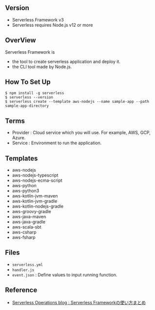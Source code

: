 ## Version
- Serverless Framework v3
- Serverless requires Node.js v12 or more

## OverView
Serverless Framework is
- the tool to create serverless application and deploy it.
- the CLI tool made by Node.js.

## How To Set Up
```
$ npm install -g serverless
$ serverless --version
$ serverless create --template aws-nodejs --name sample-app --path sample-app-directory
```

## Terms
- Provider : Cloud service which you will use. For example, AWS, GCP, Azure.
- Service : Environment to run the application.

## Templates
- aws-nodejs
- aws-nodejs-typescript
- aws-nodejs-ecma-script
- aws-python
- aws-python3
- aws-kotlin-jvm-maven
- aws-kotlin-jvm-gradle
- aws-kotlin-nodejs-gradle
- aws-groovy-gradle
- aws-java-maven
- aws-java-gradle
- aws-scala-sbt
- aws-csharp
- aws-fsharp

## Files
- `serverless.yml`
- `handler.js`
- `event.json` : Define values to input running function.

## Reference
- [Serverless Operations blog : Serverless Frameworkの使い方まとめ](https://serverless.co.jp/blog/25/)

